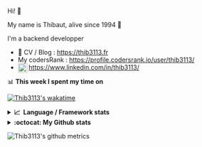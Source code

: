 Hi! 👋

My name is Thibaut, alive since 1994 🍷

I'm a backend developper

-   📝 CV / Blog : https://thib3113.fr
-   My codersRank : https://profile.codersrank.io/user/thib3113/
-   <a href="https://www.linkedin.com/in/thib3113/"><img align="left" alt="Thib3113's Linkedin" width="21px" src="https://img.icons8.com/color/48/linkedin.png" /></a> https://www.linkedin.com/in/thib3113/

📊 **This week I spent my time on**

[![Thib3113's wakatime](https://github-readme-stats.vercel.app/api/wakatime?username=thib3113&layout=default&theme=dracula&langs_count=6&hide_title=true&hide_border=true)](https://wakatime.com/@thib3113)

<details>
  <summary><b>📈&nbsp;&nbsp;Language&nbsp;/&nbsp;Framework stats</b></summary>
  <br/>  
  <a href='https://profile.codersrank.io/user/thib3113/'>
  <img src='http://cr-skills-chart-widget.azurewebsites.net/api/api?username=thib3113&padding=30&skills=php,batchfile,javascript,less,mysql,reactjs,scss,shell,typescript,vue'>
  </a>
</details>

<details>
  <summary><b>:octocat: My Github stats</b></summary>
  <br/>  
  
  <img src="https://github-readme-stats.vercel.app/api?username=thib3113&theme=dracula&show_icons=true&" alt="Thib3113's GitHub stats" />

<!--START_SECTION:activity-->

1. 🎉 Merged PR [#645](https://github.com/thib3113/unifi-client/pull/645) in [thib3113/unifi-client](https://github.com/thib3113/unifi-client)
2. 🗣 Commented on [#361](https://github.com/moleculerjs/moleculer-db/issues/361#issuecomment-1691635541) in [moleculerjs/moleculer-db](https://github.com/moleculerjs/moleculer-db)
3. 🗣 Commented on [#352](https://github.com/moleculerjs/moleculer-db/issues/352#issuecomment-1690750446) in [moleculerjs/moleculer-db](https://github.com/moleculerjs/moleculer-db)
4. 🗣 Commented on [#194](https://github.com/Art-of-WiFi/UniFi-API-client/issues/194#issuecomment-1689434407) in [Art-of-WiFi/UniFi-API-client](https://github.com/Art-of-WiFi/UniFi-API-client)
5. 🗣 Commented on [#194](https://github.com/Art-of-WiFi/UniFi-API-client/issues/194#issuecomment-1689379797) in [Art-of-WiFi/UniFi-API-client](https://github.com/Art-of-WiFi/UniFi-API-client)
 <!--END_SECTION:activity-->

</details>

![Thib3113's github metrics](https://gist.githubusercontent.com/thib3113/83a96e16f8bca103f1b0e376186c66ec/raw/github-metrics.svg)
